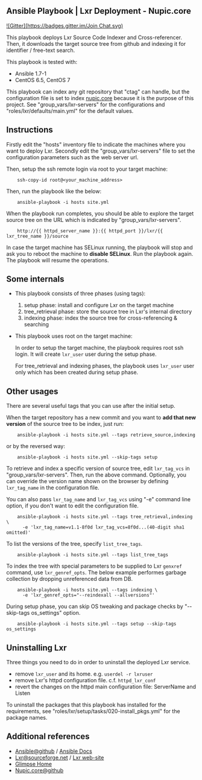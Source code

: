 ## Ansible Playbook | Lxr Deployment - Nupic.core
[![Gitter](https://badges.gitter.im/Join Chat.svg)](https://gitter.im/h2suzuki/ansible-lxr-nupic.core?utm_source=badge&utm_medium=badge&utm_campaign=pr-badge&utm_content=badge)

This playbook deploys Lxr Source Code Indexer and Cross-referencer.  Then, it downloads the target source tree from github and indexing it for identifier / free-text search.

This playbook is tested with:

 - Ansible 1.7-1
 - CentOS 6.5, CentOS 7

This playbook can index any git repository that "ctag" can handle, but the configuration file is set to index [nupic.core](https://github.com/numenta/nupic.core) because it is the purpose of this project. See "group_vars/lxr-servers" for the configurations and "roles/lxr/defaults/main.yml" for the default values.


## Instructions

Firstly edit the "hosts" inventory file to indicate the machines where you want to deploy Lxr.  Secondly edit the "group_vars/lxr-servers" file to set the configuration parameters such as the web server url.

Then, setup the ssh remote login via root to your target machine:

        ssh-copy-id root@<your_machine_address>

Then, run the playbook like the below:

        ansible-playbook -i hosts site.yml

When the playbook run completes, you should be able to explore the target source tree on the URL which is indicated by "group_vars/lxr-servers".

        http://{{ httpd_server_name }}:{{ httpd_port }}/lxr/{{ lxr_tree_name }}/source

In case the target machine has SELinux running, the playbook will stop and ask you to reboot the machine to **disable SELinux**.  Run the playbook again.  The playbook will resume the operations.



## Some internals

 - This playbook consists of three phases (using tags):

   1. setup phase: install and configure Lxr on the target machine
   2. tree_retrieval phase: store the source tree in Lxr's internal directory
   3. indexing phase: index the source tree for cross-referencing & searching

 - This playbook uses root on the target machine:

   In order to setup the target machine, the playbook requires root ssh login.  It will create `lxr_user` user during the setup phase.

   For tree_retrieval and indexing phases, the playbook uses `lxr_user` user only which has been created during setup phase.



## Other usages

There are several useful tags that you can use after the initial setup.

When the target repository has a new commit and you want to **add that new version** of the source tree to be index, just run:

        ansible-playbook -i hosts site.yml --tags retrieve_source,indexing

or by the reversed way:

        ansible-playbook -i hosts site.yml --skip-tags setup

To retrieve and index a specific version of source tree, edit `lxr_tag_vcs` in "group_vars/lxr-servers". Then, run the above command. Optionally, you can override the version name shown on the browser by defining `lxr_tag_name` in the configuration file.

You can also pass `lxr_tag_name` and `lxr_tag_vcs` using "-e" command line option, if you don't want to edit the configuration file.

        ansible-playbook -i hosts site.yml --tags tree_retrieval,indexing \
          -e 'lxr_tag_name=v1.1-8f0d lxr_tag_vcs=8f0d...(40-digit sha1 omitted)'

To list the versions of the tree, specify `list_tree_tags`.

        ansible-playbook -i hosts site.yml --tags list_tree_tags

To index the tree with special parameters to be supplied to Lxr `genxref` command, use `lxr_genref_opts`.  The below example performes garbage collection by dropping unreferenced data from DB.

        ansible-playbook -i hosts site.yml --tags indexing \
          -e 'lxr_genref_opts="--reindexall --allversions"'

During setup phase, you can skip OS tweaking and package checks by "--skip-tags os_settings" option.

        ansible-playbook -i hosts site.yml --tags setup --skip-tags os_settings


## Uninstalling Lxr

Three things you need to do in order to uninstall the deployed Lxr service.

 - remove `lxr_user` and its home.  e.g. `userdel -r lxruser`
 - remove Lxr's httpd configuration file. c.f. `httpd_lxr_conf`
 - revert the changes on the httpd main configuration file: ServerName and Listen

To uninstall the packages that this playbook has installed for the requirements, see "roles/lxr/setup/tasks/020-install_pkgs.yml" for the package names.


## Additional references

 - [Ansible@github](https://github.com/ansible/ansible) / [Ansible Docs](http://docs.ansible.com/)
 - [Lxr@sourceforge.net](http://sourceforge.net/projects/lxr/) / [Lxr web-site](http://lxr.sourceforge.net/en/index.shtml)
 - [Glimpse Home](http://webglimpse.net/)
 - [Nupic.core@github](https://github.com/numenta/nupic.core)

